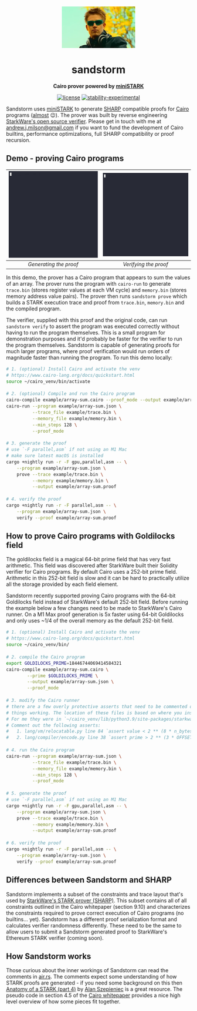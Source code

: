 <div align="center">

![Sandstorm](./darude.jpeg)

# sandstorm

**Cairo prover powered by [miniSTARK](https://github.com/andrewmilson/ministark/)**

[![license](https://img.shields.io/badge/license-MIT-blue.svg)](https://github.com/andrewmilson/sandstorm/blob/main/LICENSE)
[![stability-experimental](https://img.shields.io/badge/stability-experimental-orange.svg)](https://github.com/mkenney/software-guides/blob/master/STABILITY-BADGES.md#experimental)

</div>

Sandstorm uses [miniSTARK](https://github.com/andrewmilson/ministark/) to generate [SHARP](https://starknet.io/docs/sharp.html) compatible proofs for [Cairo](https://www.cairo-lang.org/) programs ([almost](#sandstorm-sharp-differences) 😉). The prover was built by reverse engineering [StarkWare's open source verifier](https://github.com/starkware-libs/starkex-contracts). Please get in touch with me at [andrew.j.milson@gmail.com](mailto:andrew.j.milson@gmail.com) if you want to fund the development of Cairo builtins, performance optimizations, full SHARP compatibility or proof recursion.

## Demo - proving Cairo programs

| ![Generating a proof](prover.gif) | ![Verifying a proof](verifier.gif) |
|:--:|:--:|
| *Generating the proof* | *Verifying the proof* 

In this demo, the prover has a Cairo program that appears to sum the values of an array. The prover runs the program with `cairo-run` to generate `trace.bin` (stores register values at each VM cycle) and `memory.bin` (stores memory address value pairs). The prover then runs `sandstorm prove` which builds a STARK execution trace and proof from `trace.bin`, `memory.bin` and the compiled program.


The verifier, supplied with this proof and the original code, can run `sandstorm verify` to assert the program was executed correctly without having to run the program themselves. This is a small program for demonstration purposes and it'd probably be faster for the verifier to run the program themselves. Sandstorm is capable of generating proofs for much larger programs, where proof verification would run orders of magnitude faster than running the program. To run this demo locally:

```bash
# 1. (optional) Install Cairo and activate the venv
# https://www.cairo-lang.org/docs/quickstart.html
source ~/cairo_venv/bin/activate

# 2. (optional) Compile and run the Cairo program
cairo-compile example/array-sum.cairo --proof_mode --output example/array-sum.json
cairo-run --program example/array-sum.json \
          --trace_file example/trace.bin \
          --memory_file example/memory.bin \
          --min_steps 128 \
          --proof_mode

# 3. generate the proof
# use `-F parallel,asm` if not using an M1 Mac
# make sure latest macOS is installed
cargo +nightly run -r -F gpu,parallel,asm -- \
    --program example/array-sum.json \
    prove --trace example/trace.bin \
          --memory example/memory.bin \
          --output example/array-sum.proof

# 4. verify the proof
cargo +nightly run -r -F parallel,asm -- \
    --program example/array-sum.json \
    verify --proof example/array-sum.proof
```

## How to prove Cairo programs with Goldilocks field

The goldilocks field is a magical 64-bit prime field that has very fast arithmetic. This field was discovered after StarkWare built their Solidity verifier for Cairo programs. By default Cairo uses a 252-bit prime field. Arithmetic in this 252-bit field is slow and it can be hard to practically utilize all the storage provided by each field element. 

Sandstorm recently supported proving Cairo programs with the 64-bit Goldilocks field instead of StarkWare's default 252-bit field. Before running the example below a few changes need to be made to StarkWare's Cairo runner. On a M1 Max proof generation is 5x faster using 64-bit Goldilocks and only uses ~1/4 of the overall memory as the default 252-bit field.

```bash
# 1. (optional) Install Cairo and activate the venv
# https://www.cairo-lang.org/docs/quickstart.html
source ~/cairo_venv/bin/

# 2. compile the Cairo program
export GOLDILOCKS_PRIME=18446744069414584321
cairo-compile example/array-sum.cairo \
        --prime $GOLDILOCKS_PRIME \
        --output example/array-sum.json \
        --proof_mode

# 3. modify the Cairo runner
# there are a few overly protective asserts that need to be commented out to get 
# things working. The location of these files is based on where you installed Cairo.
# For me they were in `~/cairo_venv/lib/python3.9/site-packages/starkware/cairo/`.
# Comment out the following asserts:
#   1. lang/vm/relocatable.py line 84 `assert value < 2 ** (8 * n_bytes - 1)`
#   2. lang/compiler/encode.py line 38 `assert prime > 2 ** (3 * OFFSET_BITS + 16)`

# 4. run the Cairo program
cairo-run --program example/array-sum.json \
          --trace_file example/trace.bin \
          --memory_file example/memory.bin \
          --min_steps 128 \
          --proof_mode

# 5. generate the proof
# use `-F parallel,asm` if not using an M1 Mac
cargo +nightly run -r -F gpu,parallel,asm -- \
    --program example/array-sum.json \
    prove --trace example/trace.bin \
          --memory example/memory.bin \
          --output example/array-sum.proof

# 6. verify the proof
cargo +nightly run -r -F parallel,asm -- \
    --program example/array-sum.json \
    verify --proof example/array-sum.proof
```

<h2 id="sandstorm-sharp-differences">Differences between Sandstorm and SHARP</h2>

Sandstorm implements a subset of the constraints and trace layout that's used by [StarkWare's STARK prover (SHARP)](https://starknet.io/docs/sharp.html). This subset contains all of all constraints outlined in the Cairo whitepaper (section 9.10) and characterizes the constraints required to prove correct execution of Cairo programs (no builtins... yet). Sandstorm has a different proof serialization format and calculates verifier randomness differently. These need to be the same to allow users to submit a Sandstorm generated proof to StarkWare's Ethereum STARK verifier (coming soon). 

## How Sandstorm works

Those curious about the inner workings of Sandstorm can read the comments in [air.rs](src/air.rs#L115). The comments expect some understanding of how STARK proofs are generated - if you need some background on this then [Anatomy of a STARK (part 4)](https://aszepieniec.github.io/stark-anatomy/) by [Alan Szepieniec](https://twitter.com/aszepieniec) is a great resource. The pseudo code in section 4.5 of the [Cairo whitepaper](https://eprint.iacr.org/2021/1063.pdf) provides a nice high level overview of how some pieces fit together.